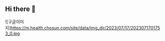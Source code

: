 ## Hi there 👋
![구글이미지]https://m.health.chosun.com/site/data/img_dir/2023/07/17/2023071701753_0.jpg

